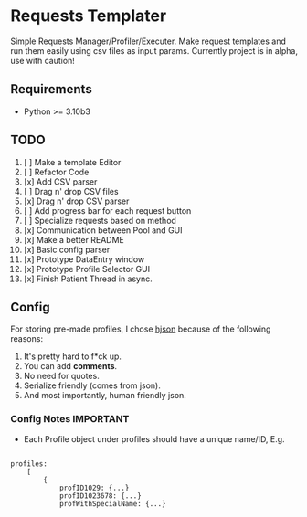 # Requests Templater

Simple Requests Manager/Profiler/Executer.
Make request templates and run them easily using csv files as input params.
Currently project is in alpha, use with caution!

## Requirements

- Python >= 3.10b3

## TODO

1. [ ] Make a template Editor
2. [ ] Refactor Code
3. [x] Add CSV parser
4. [ ] Drag n' drop CSV files
5. [x] Drag n' drop CSV parser
6. [ ] Add progress bar for each request button
7. [ ] Specialize requests based on method
8. [x] Communication between Pool and GUI
9. [x] Make a better README
10. [x] Basic config parser
11. [x] Prototype DataEntry window
12. [x] Prototype Profile Selector GUI
13. [x] Finish Patient Thread in async.

## Config

For storing pre-made profiles, I chose [hjson](https://hjson.github.io) because of the following reasons:

1. It's pretty hard to f*ck up.
2. You can add **comments**.
3. No need for quotes.
4. Serialize friendly (comes from json).
5. And most importantly, human friendly json.

### Config Notes **IMPORTANT**

- Each Profile object under profiles should have a unique name/ID, E.g.

```hjson

profiles:
    [
        {
            profID1029: {...}
            profID1023678: {...}
            profWithSpecialName: {...}
```
